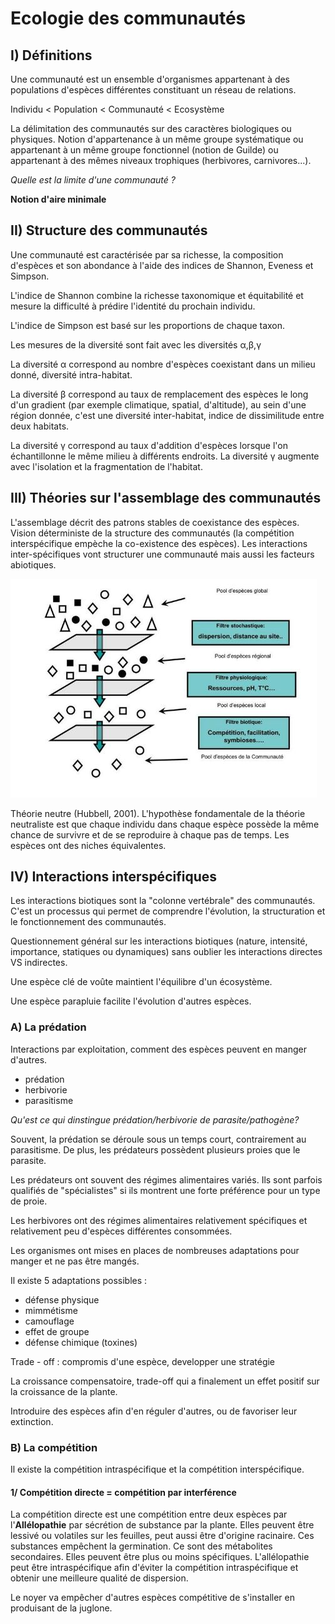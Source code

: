 # Ecologie des communautés

## I) Définitions

Une communauté est un ensemble d'organismes appartenant à des populations d'espèces différentes constituant un réseau de relations.

Individu < Population < Communauté < Ecosystème

La délimitation des communautés sur des caractères biologiques ou physiques.
Notion d'appartenance à un même groupe systématique ou appartenant à un même groupe fonctionnel (notion de Guilde) ou appartenant à des mêmes niveaux trophiques (herbivores, carnivores...).

*Quelle est la limite d'une communauté ?*

**Notion d'aire minimale**

## II) Structure des communautés 

Une communauté est caractérisée par sa richesse, la composition d'espèces et son abondance à l'aide des indices de Shannon, Eveness et Simpson.

L'indice de Shannon combine la richesse taxonomique et équitabilité et mesure la difficulté à prédire l'identité du prochain individu.

L'indice de Simpson est basé sur les proportions de chaque taxon.

Les mesures de la diversité sont fait avec les diversités α,β,γ  

La diversité α correspond au nombre d'espèces coexistant dans un milieu donné, diversité intra-habitat.

La diversité β correspond au taux de remplacement des espèces le long d'un gradient (par exemple climatique, spatial, d'altitude), au sein d'une région donnée, c'est une diversité inter-habitat, indice de dissimilitude entre deux habitats.

La diversité γ correspond au taux d'addition d'espèces lorsque l'on échantillonne le même milieu à différents endroits. La diversité γ  augmente avec l'isolation et la fragmentation de l'habitat.

## III) Théories sur l'assemblage des communautés

L'assemblage décrit des patrons stables de coexistance des espèces. Vision déterministe de la structure des communautés (la compétition interspécifique empèche la co-existence des espèces). Les interactions inter-spécifiques vont structurer une communauté mais aussi les facteurs abiotiques. 

![Assemblage des communautés](Images/filtre.JPG)

Théorie neutre (Hubbell, 2001). L'hypothèse fondamentale de la théorie neutraliste est que chaque individu dans chaque espèce possède la même chance de survivre et de se reproduire à chaque pas de temps. Les espèces ont des niches équivalentes.

## IV) Interactions interspécifiques 

Les interactions biotiques sont la "colonne vertébrale" des communautés. C'est un processus qui permet de comprendre l'évolution, la structuration et le fonctionnement des communautés. 

Questionnement général sur les interactions biotiques (nature, intensité, importance, statiques ou dynamiques) sans oublier les interactions directes VS indirectes.

Une espèce clé de voûte maintient l'équilibre d'un écosystème.

Une espèce parapluie facilite l'évolution d'autres espèces.

### A) La prédation

Interactions par exploitation, comment des espèces peuvent en manger d'autres.

* prédation
* herbivorie
* parasitisme

*Qu'est ce qui dinstingue prédation/herbivorie de parasite/pathogène?*

Souvent, la prédation se déroule sous un temps court, contrairement au parasitisme. De plus, les prédateurs possèdent plusieurs proies que le parasite.

Les prédateurs ont souvent des régimes alimentaires variés. Ils sont parfois qualifiés de "spécialistes" si ils montrent une forte préférence pour un type de proie.

Les herbivores ont des régimes alimentaires relativement spécifiques et relativement peu d'espèces différentes consommées.

Les organismes ont mises en places de nombreuses adaptations pour manger et ne pas être mangés.

Il existe 5 adaptations possibles :

 * défense physique
 * mimmétisme
 * camouflage
 * effet de groupe
 * défense chimique (toxines)

Trade - off : compromis d'une espèce, developper une stratégie 

La croissance compensatoire, trade-off qui a finalement un effet positif sur la croissance de la plante.

Introduire des espèces afin d'en réguler d'autres, ou de favoriser leur extinction.

### B) La compétition

Il existe la compétition intraspécifique et la compétition interspécifique.

#### 1/ Compétition **directe** = compétition **par interférence**

La compétition directe est une compétition entre deux espèces par l'**Allélopathie** par sécrétion de substance par la plante. Elles peuvent être lessivé ou volatiles sur les feuilles, peut aussi être d'origine racinaire. Ces substances empêchent la germination. Ce sont des métabolites secondaires. Elles peuvent être plus ou moins spécifiques. L'allélopathie peut être intraspécifique afin d'éviter la compétition intraspécifique et obtenir une meilleure qualité de dispersion.

Le noyer va empêcher d'autres espèces compétitive de s'installer en produisant de la juglone. 


